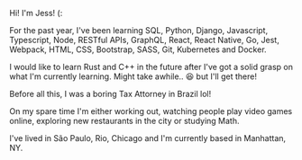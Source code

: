 Hi! I'm Jess! (:

For the past year, I've been learning SQL, Python, Django, Javascript, Typescript, Node, RESTful APIs, GraphQL, React, React Native, Go, Jest, Webpack, HTML, CSS, Bootstrap, SASS, Git, Kubernetes and Docker.

I would like to learn Rust and C++ in the future after I've got a solid grasp on what I'm currently learning. Might take awhile.. 😆 but I'll get there!

Before all this, I was a boring Tax Attorney in Brazil lol!

On my spare time I'm either working out, watching people play video games online, exploring new restaurants in the city or studying Math.


I've lived in São Paulo, Rio, Chicago and I'm currently based in Manhattan, NY.

